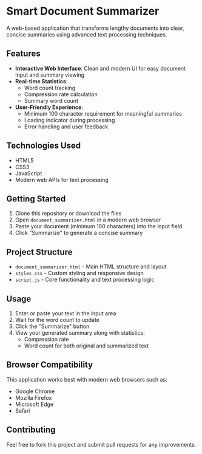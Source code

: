 # Smart Document Summarizer

A web-based application that transforms lengthy documents into clear, concise summaries using advanced text processing techniques.

## Features

- **Interactive Web Interface**: Clean and modern UI for easy document input and summary viewing
- **Real-time Statistics**: 
  - Word count tracking
  - Compression rate calculation
  - Summary word count
- **User-Friendly Experience**:
  - Minimum 100 character requirement for meaningful summaries
  - Loading indicator during processing
  - Error handling and user feedback

## Technologies Used

- HTML5
- CSS3
- JavaScript
- Modern web APIs for text processing

## Getting Started

1. Clone this repository or download the files
2. Open `document_summarizer.html` in a modern web browser
3. Paste your document (minimum 100 characters) into the input field
4. Click "Summarize" to generate a concise summary

## Project Structure

- `document_summarizer.html` - Main HTML structure and layout
- `styles.css` - Custom styling and responsive design
- `script.js` - Core functionality and text processing logic

## Usage

1. Enter or paste your text in the input area
2. Wait for the word count to update
3. Click the "Summarize" button
4. View your generated summary along with statistics:
   - Compression rate
   - Word count for both original and summarized text

## Browser Compatibility

This application works best with modern web browsers such as:
- Google Chrome
- Mozilla Firefox
- Microsoft Edge
- Safari

## Contributing

Feel free to fork this project and submit pull requests for any improvements.
